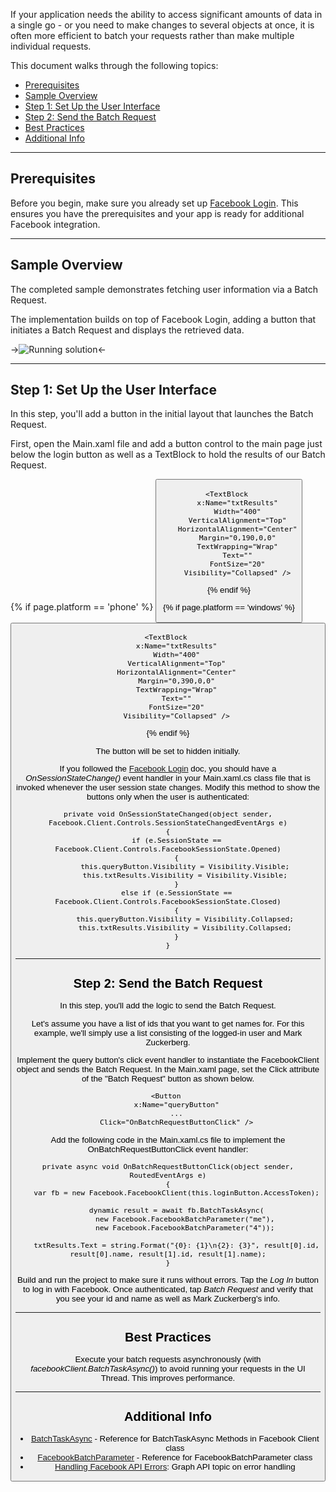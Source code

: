 If your application needs the ability to access significant amounts of data in a single go - or you need to make changes to several objects at once, it is often more efficient to batch your requests rather than make multiple individual requests.

This document walks through the following topics:

* [Prerequisites](#1)
* [Sample Overview](#2)
* [Step 1: Set Up the User Interface](#3)
* [Step 2: Send the Batch Request](#4)
* [Best Practices](#5)
* [Additional Info](#6)

---

## Prerequisites

Before you begin, make sure you already set up [Facebook Login](#). This ensures you have the prerequisites and your app is ready for additional Facebook integration.

---

## Sample Overview


The completed sample demonstrates fetching user information via a Batch Request.

The implementation builds on top of Facebook Login, adding a button that initiates a Batch Request and displays the retrieved data.


->![Running solution](images/running-solution.png)<-

---

## Step 1: Set Up the User Interface

In this step, you'll add a button in the initial layout that launches the Batch Request.

First, open the Main.xaml file and add a button control to the main page just below the login button as well as a TextBlock to hold the results of our Batch Request.

{% if page.platform == 'phone' %}
    <Button
        x:Name="queryButton"
        Height="70"
        Width="300"
        VerticalAlignment="Top"
        HorizontalAlignment="Center"
        Margin="0,100,0,0"
        FontSize="20"
        Content="Batch Request"
        Visibility="Collapsed" />
    
    <TextBlock 
        x:Name="txtResults"
        Width="400"
        VerticalAlignment="Top"
        HorizontalAlignment="Center"
        Margin="0,190,0,0"
        TextWrapping="Wrap"
        Text=""
        FontSize="20"
        Visibility="Collapsed" />

{% endif %}

{% if page.platform == 'windows' %}
    <Button
        x:Name="queryButton"
        Height="70"
        Width="200"
        VerticalAlignment="Top"
        HorizontalAlignment="Center"
        Margin="0,290,0,0"
        FontSize="20"
        Content="Batch Request"
        Visibility="Collapsed" />
    
    <TextBlock 
        x:Name="txtResults"
        Width="400"
        VerticalAlignment="Top"
        HorizontalAlignment="Center"
        Margin="0,390,0,0"
        TextWrapping="Wrap"
        Text=""
        FontSize="20"
        Visibility="Collapsed" />
{% endif %}

The button will be set to hidden initially.

If you followed the [Facebook Login](#) doc, you should have a _OnSessionStateChange()_ event handler in your Main.xaml.cs class file that is invoked whenever the user session state changes. Modify this method to show the buttons only when the user is authenticated:

    private void OnSessionStateChanged(object sender, Facebook.Client.Controls.SessionStateChangedEventArgs e)
    {
        if (e.SessionState == Facebook.Client.Controls.FacebookSessionState.Opened)
        {
            this.queryButton.Visibility = Visibility.Visible;
            this.txtResults.Visibility = Visibility.Visible;
        }
        else if (e.SessionState == Facebook.Client.Controls.FacebookSessionState.Closed)
        {
            this.queryButton.Visibility = Visibility.Collapsed;
            this.txtResults.Visibility = Visibility.Collapsed;
        }
    }

---

## Step 2: Send the Batch Request

In this step, you'll add the logic to send the Batch Request.

Let's assume you have a list of ids that you want to get names for. For this example, we'll simply use a list consisting of the logged-in user and Mark Zuckerberg.

Implement the query button's click event handler to instantiate the FacebookClient object and sends the Batch Request. In the Main.xaml page, set the Click attribute of the "Batch Request" button as shown below.

    <Button 
        x:Name="queryButton"
        ...
        Click="OnBatchRequestButtonClick" />

Add the following code in the Main.xaml.cs file to implement the OnBatchRequestButtonClick event handler:

    private async void OnBatchRequestButtonClick(object sender, RoutedEventArgs e)
    {
        var fb = new Facebook.FacebookClient(this.loginButton.AccessToken);

        dynamic result = await fb.BatchTaskAsync(
            new Facebook.FacebookBatchParameter("me"),
            new Facebook.FacebookBatchParameter("4"));

        txtResults.Text = string.Format("{0}: {1}\n{2}: {3}", result[0].id, result[0].name, result[1].id, result[1].name);
    }

Build and run the project to make sure it runs without errors. Tap the _Log In_ button to log in with Facebook. Once authenticated, tap _Batch Request_ and verify that you see your id and name as well as Mark Zuckerberg's info.

---

## Best Practices

Execute your batch requests asynchronously (with _facebookClient.BatchTaskAsync()_) to avoid running your requests in the UI Thread. This improves performance.

---

## Additional Info

- [BatchTaskAsync][1] - Reference for BatchTaskAsync Methods in Facebook Client class
- [FacebookBatchParameter][2] - Reference for FacebookBatchParameter class
- [Handling Facebook API Errors][3]: Graph API topic on error handling

[1]: http://facebook-sdk.github.io/docs/reference/SDK/Facebook.FacebookClient.html#BatchTaskAsync(FacebookBatchParameter[])
[2]: http://facebook-sdk.github.io/docs/reference/SDK/Facebook.FacebookBatchParameter.html
[3]: https://developers.facebook.com/docs/reference/api/errors/
